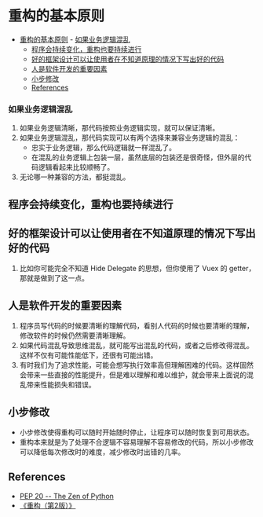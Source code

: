 # 重构的基本原则


<!-- TOC -->

- [重构的基本原则](#重构的基本原则)
        - [如果业务逻辑混乱](#如果业务逻辑混乱)
    - [程序会持续变化，重构也要持续进行](#程序会持续变化重构也要持续进行)
    - [好的框架设计可以让使用者在不知道原理的情况下写出好的代码](#好的框架设计可以让使用者在不知道原理的情况下写出好的代码)
    - [人是软件开发的重要因素](#人是软件开发的重要因素)
    - [小步修改](#小步修改)
    - [References](#references)

<!-- /TOC -->


### 如果业务逻辑混乱
1. 如果业务逻辑清晰，那代码按照业务逻辑实现，就可以保证清晰。
2. 如果业务逻辑混乱，那代码实现可以有两个选择来兼容业务逻辑的混乱：
    * 忠实于业务逻辑，那么代码逻辑就一样混乱了。
    * 在混乱的业务逻辑上包装一层，虽然底层的包装还是很奇怪，但外层的代码逻辑看起来比较顺畅了。
3. 无论哪一种兼容的方法，都挺混乱。


## 程序会持续变化，重构也要持续进行


## 好的框架设计可以让使用者在不知道原理的情况下写出好的代码
1. 比如你可能完全不知道 Hide Delegate 的思想，但你使用了 Vuex 的 getter，那就是做到了这一点。


## 人是软件开发的重要因素
1. 程序员写代码的时候要清晰的理解代码，看别人代码的时候也要清晰的理解，修改软件的时候仍然需要清晰理解。
2. 如果代码混乱导致思维混乱，就可能写出混乱的代码，或者之后修改得混乱。这样不仅有可能性能低下，还很有可能出错。
3. 有时我们为了追求性能，可能会想写执行效率高但理解困难的代码。这样固然会带来一些直接的性能提升，但是难以理解和难以维护，就会带来上面说的混乱带来性能损失和错误。


## 小步修改
* 小步修改使得重构可以随时开始随时停止，让程序可以随时恢复到可用状态。
* 重构本来就是为了处理不合逻辑不容易理解不容易修改的代码，所以小步修改可以降低每次修改时的难度，减少修改时出错的几率。


## References
* [PEP 20 -- The Zen of Python](https://www.python.org/dev/peps/pep-0020/)
* [《重构（第2版）》](https://book.douban.com/subject/33400354/)